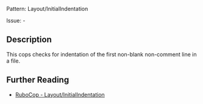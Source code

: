 Pattern: Layout/InitialIndentation

Issue: -

## Description

This cops checks for indentation of the first non-blank non-comment
line in a file.

## Further Reading

* [RuboCop - Layout/InitialIndentation](https://rubocop.readthedocs.io/en/latest/cops_layout/#layoutinitialindentation)
